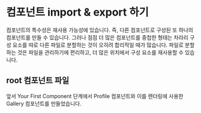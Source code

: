 # 컴포넌트 import & export 하기
컴포넌트의 특수성은 재사용 가능성에 있습니다. 
즉, 다른 컴포넌트로 구성된 또 하나의 컴포넌트를 만들 수 있습니다. 
그러나 점점 더 많은 컴포넌트를 중첩한 형태는 차라리 구성 요소를 따로 다른 파일로 분할하는 것이 오히려 합리적일 때가 많습니다. 
파일로 분할하는 것은 파일을 관리하기에 편리하고, 더 많은 위치에서 구성 요소를 재사용할 수 있습니다.

## root 컴포넌트 파일
앞서 Your First Component 단계에서 Profile 컴포넌트와 이를 렌더링에 사용한 Gallery 컴포넌트를 만들었습니다.
